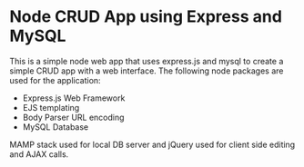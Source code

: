 # Node CRUD App using Express and MySQL

This is a simple node web app that uses express.js and mysql to create a simple CRUD app with a web interface.  The following node packages are used for the application: 
- Express.js Web Framework
- EJS templating
- Body Parser URL encoding
- MySQL Database

MAMP stack used for local DB server and jQuery used for client side editing and AJAX calls.  

